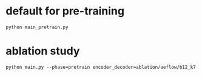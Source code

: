 # default for pre-training
```
python main_pretrain.py
```

# ablation study
```
python main.py --phase=pretrain encoder_decoder=ablation/aeflow/b12_k7
```